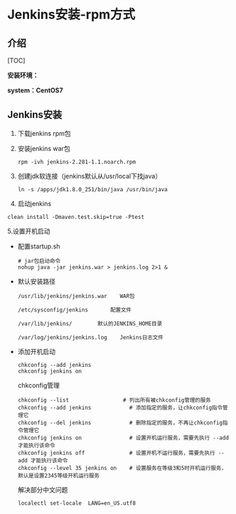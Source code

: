 # Jenkins安装-rpm方式

## 介绍

[TOC]

**安装环境：**

**system：CentOS7**

## Jenkins安装

1. 下载jenkins rpm包

2. 安装jenkins war包

   ```shell
   rpm -ivh jenkins-2.281-1.1.noarch.rpm
   ```
   
3. 创建jdk软连接（jenkins默认从/usr/local下找java）

   ```shell
   ln -s /apps/jdk1.8.0_251/bin/java /usr/bin/java
   ```
2. 启动jenkins

  ```shell
  clean install -Dmaven.test.skip=true -Ptest
  ```

  5.设置开机启动 

- 配置startup.sh

  ```
  # jar包启动命令
  nohup java -jar jenkins.war > jenkins.log 2>1 &
  ```

- 默认安装路径

  ```
  /usr/lib/jenkins/jenkins.war    WAR包 
  
  /etc/sysconfig/jenkins       配置文件
  
  /var/lib/jenkins/        默认的JENKINS_HOME目录
  
  /var/log/jenkins/jenkins.log    Jenkins日志文件
  ```

- 添加开机启动

  ```
  chkconfig --add jenkins
  chkconfig jenkins on
  ```
  
  chkconfig管理

  ```
  chkconfig --list                 # 列出所有被chkconfig管理的服务
  chkconfig --add jenkins            # 添加指定的服务，让chkconfig指令管理它
  chkconfig --del jenkins            # 删除指定的服务，不再让chkconfig指令管理它
  chkconfig jenkins on               # 设置开机运行服务，需要先执行 --add 才能执行该命令
  chkconfig jenkins off              # 设置开机不运行服务，需要先执行 --add 才能执行该命令
  chkconfig --level 35 jenkins on    # 设置服务在等级3和5时开机运行服务，默认是设置2345等级开机运行服务
  ```
  
  解决部分中文问题
  
  ```
  localectl set-locale  LANG=en_US.utf8
  ```
  
  